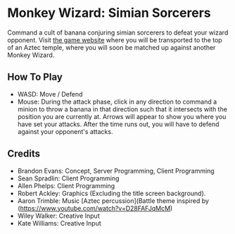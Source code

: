 # Monkey Wizard: Simian Sorcerers

Command a cult of banana conjuring simian sorcerers to defeat your wizard opponent. Visit [the game website](http://monkeywizard.herokuapp.com) where you will be transported to the top of an Aztec temple, where you will soon be matched up against another Monkey Wizard.

## How To Play
- WASD: Move / Defend
- Mouse: During the attack phase, click in any direction to command a minion to throw a banana in that direction such that it intersects with the position you are currently at. Arrows will appear to show you where you have set your attacks. After the time runs out, you will have to defend against your opponent's attacks.

## Credits
- Brandon Evans: Concept, Server Programming, Client Programming
- Sean Spradlin: Client Programming
- Allen Phelps: Client Programming
- Robert Ackley: Graphics (Excluding the title screen background).
- Aaron Trimble: Music [Aztec percussion](Battle theme inspired by (https://www.youtube.com/watch?v=D28FAFJqMcM)
- Wiley Walker: Creative Input
- Kate Williams: Creative Input
